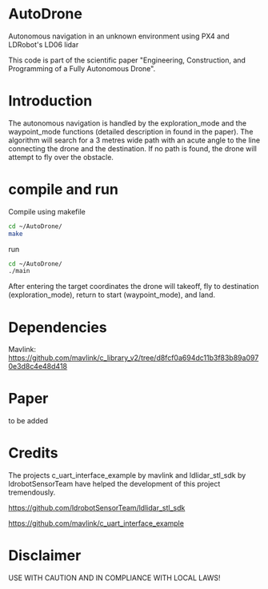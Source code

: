 # AutoDrone
Autonomous navigation in an unknown environment using PX4 and LDRobot's LD06 lidar


This code is part of the scientific paper "Engineering, Construction, and Programming of a Fully Autonomous Drone".

# Introduction
The autonomous navigation is handled by the exploration_mode and the waypoint_mode functions (detailed description in found in the paper). The algorithm will search for a 3 metres wide path with an acute angle to the line connecting the drone and the destination. If no path is found, the drone will attempt to fly over the obstacle.

# compile and run
Compile using makefile
``` bash
cd ~/AutoDrone/
make
```

run
``` bash
cd ~/AutoDrone/
./main
```
After entering the target coordinates the drone will takeoff, fly to destination (exploration_mode), return to start (waypoint_mode), and land.


# Dependencies
Mavlink: https://github.com/mavlink/c_library_v2/tree/d8fcf0a694dc11b3f83b89a0970e3d8c4e48d418

# Paper
to be added

# Credits
The projects c_uart_interface_example by mavlink and ldlidar_stl_sdk by ldrobotSensorTeam have helped the development of this project tremendously.

https://github.com/ldrobotSensorTeam/ldlidar_stl_sdk

https://github.com/mavlink/c_uart_interface_example

# Disclaimer
USE WITH CAUTION AND IN COMPLIANCE WITH LOCAL LAWS!
